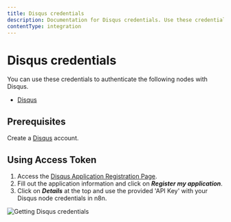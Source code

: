 ```yaml
---
title: Disqus credentials
description: Documentation for Disqus credentials. Use these credentials to authenticate Disqus in n8n, a workflow automation platform.
contentType: integration
---
```


# Disqus credentials

You can use these credentials to authenticate the following nodes with Disqus.

- [Disqus](/integrations/builtin/app-nodes/n8n-nodes-base.disqus/)

## Prerequisites

Create a [Disqus](https://www.disqus.com/) account.

## Using Access Token

1. Access the [Disqus Application Registration Page](https://disqus.com/api/applications/register/).
2. Fill out the application information and click on ***Register my application***.
3. Click on ***Details*** at the top and use the provided 'API Key' with your Disqus node credentials in n8n.

![Getting Disqus credentials](/_images/integrations/builtin/credentials/disqus/using-access-token.gif)

